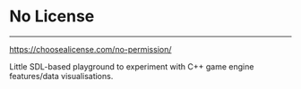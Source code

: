 # No License
-------
https://choosealicense.com/no-permission/

Little SDL-based playground to experiment with C++ game engine features/data visualisations.
